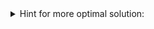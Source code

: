 <details>
<summary>Hint for more optimal solution:</summary>
Use bit manipulation
  <details>
  <summary>Additional hint:</summary>
  Use XOR operator: ^
  </details>
</details>
